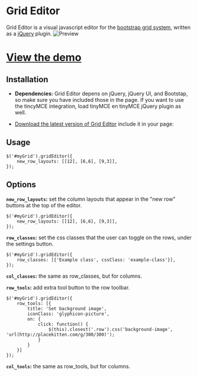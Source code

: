 Grid Editor
===========

Grid Editor is a visual javascript editor for the [bootstrap grid system](http://getbootstrap.com/css/#grid), written as a [jQuery](http://jquery.com/) plugin.
![Preview](http://i.imgur.com/UF9CCzk.png) 

# [View the demo](http://transfer.frontwise.com/frontwise/grid-editor/example/)

Installation
------------

* __Dependencies:__ Grid Editor depens on jQuery, jQuery UI, and Bootstap, so make sure you have included those in the page. If you want to use the tincyMCE integration, load tinyMCE en tinyMCE jQuery plugin as well.
* [Download the latest version of Grid Editor](https://github.com/Frontwise/grid-editor/archive/master.zip) include it in your page: 


    <link rel="stylesheet" type="text/css" href="grid-editor/dist/grideditor.css" />
    <script src="grid-editor/dist/jquery.grideditor.min.js"></script>

Usage
-----

    $('#myGrid').gridEditor({
        new_row_layouts: [[12], [6,6], [9,3]],
    });
    
Options
-------

__`new_row_layouts`:__ set the column layouts that appear in the "new row" buttons at the top of the editor.<br>

    $('#myGrid').gridEditor({
        new_row_layouts: [[12], [6,6], [9,3]],
    });


__`row_classes`:__ set the css classes that the user can toggle on the rows, under the settings button.<br>

    $('#myGrid').gridEditor({
        row_classes: [{'Example class', cssClass: 'example-class'}],
    });

__`col_classes`:__ the same as row_classes, but for columns.

__`row_tools`:__ add extra tool button to the row toolbar.<br>

    $('#myGrid').gridEditor({
        row_tools: [{
            title: 'Set background image',
            iconClass: 'glyphicon-picture',
            on: { 
                click: function() {
                    $(this).closest('.row').css('background-image', 'url(http://placekitten.com/g/300/300)');
                }
            }
        }]
    });
    
__`col_tools`:__ the same as row_tools, but for columns.